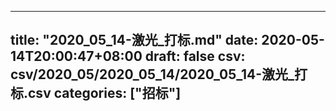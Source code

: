 
---
title: "2020_05_14-激光_打标.md"
date: 2020-05-14T20:00:47+08:00
draft: false
csv: csv/2020_05/2020_05_14/2020_05_14-激光_打标.csv
categories: ["招标"]
---
